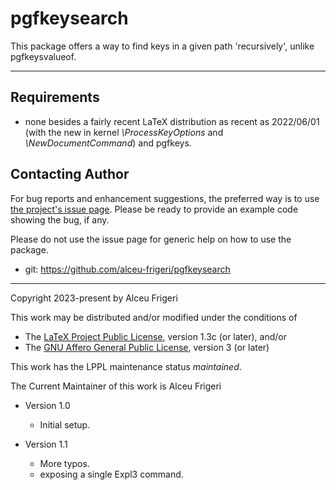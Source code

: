 pgfkeysearch
==========

This package offers a way to find keys in a given path 'recursively', unlike pgfkeysvalueof.

--------------

## Requirements
* none besides a fairly recent LaTeX distribution as recent as 2022/06/01
(with the new in kernel *\ProcessKeyOptions* and *\NewDocumentCommand*)
and pgfkeys.


## Contacting Author

For bug reports and enhancement suggestions, the preferred way is to use
[the project's issue page](https://github.com/alceu-frigeri/pgfkeysearch/issues).
Please be ready to provide an example code showing the bug, if any.

Please do not use the issue page for generic help on how to use the package.

* git: https://github.com/alceu-frigeri/pgfkeysearch

-------------
Copyright 2023-present by Alceu Frigeri

 This work may be distributed and/or modified under the
 conditions of

 * The [LaTeX Project Public License](http://www.latex-project.org/lppl.txt), version 1.3c (or later), and/or
 * The [GNU Affero General Public License](https://www.gnu.org/licenses/agpl-3.0.html), version 3 (or later)

This work has the LPPL maintenance status *maintained*.

The Current Maintainer of this work is Alceu Frigeri


* Version 1.0
    - Initial setup.

* Version 1.1
    - More typos.
    - exposing a single Expl3 command.
